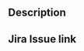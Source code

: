 <!--- Dont forget the lable for PR -->

## Description
<!--- Provide a description with context for those that don't know what this pull request is about. -->

## Jira Issue link
<!--- Provide the link to Jira -->
